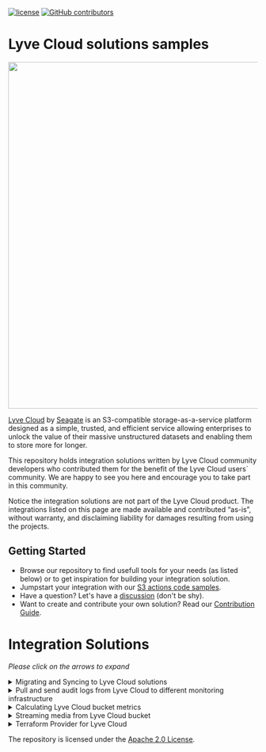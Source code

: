 [![ license](https://img.shields.io/badge/License-Apache%202.0-blue.svg)](https://github.com/Seagate/Lyve-Cloud-Solutions-Samples/blob/main/LICENSE)
[![GitHub contributors](https://img.shields.io/github/contributors/Seagate/Lyve-Cloud-Solutions-Samples)](https://github.com/Seagate/Lyve-Cloud-Solutions-Samples/graphs/contributors/)

# Lyve Cloud solutions samples

<img src="images/LyveCloud-logo.png?raw=true" width="700">

[Lyve Cloud](https://www.seagate.com/gb/en/services/cloud/storage/) by [Seagate](https://www.seagate.com) is an S3-compatible storage-as-a-service platform designed as a simple, trusted, and efficient service allowing enterprises to unlock the value of their massive unstructured datasets and enabling them to store more for longer.

This repository holds integration solutions written by Lyve Cloud community developers who contributed them for the benefit of the Lyve Cloud users` community. We are happy to see you here and encourage you to take part in this community.

Notice the integration solutions are not part of the Lyve Cloud product. The integrations listed on this page are made available and contributed “as-is”, without warranty, and disclaiming liability for damages resulting from using the projects.

## Getting Started
- Browse our repository to find usefull tools for your needs (as listed below) or to get inspiration for building your integration solution.
- Jumpstart your integration with our [S3 actions code samples](s3-actions-code-samples).
- Have a question? Let's have a [discussion](https://github.com/Seagate/Lyve-Cloud-solutions-samples/discussions) (don't be shy).
- Want to create and contribute your own solution? Read our [Contribution Guide](CONTRIBUTING.md).

# Integration Solutions
*Please click on the arrows to expand*
<details><summary>Migrating and Syncing to Lyve Cloud solutions</summary> 

| Solution|Source |Technology|Installation|
|  --- |  --- | ---| ---|
| 1. [On-demand sync of Linux local directory to Lyve Cloud bucket.](s3sync-local-to-lyvecloud/)| Linux |Cronjob|Manual
| 2. [Migrating and syncing between AWS and Lyve Cloud buckets.](syncer/)|AWS|AWS Lambda|Cli-Tool|
| 3. [Replicating new objects created in AWS S3 bucket to a Lyve Cloud bucket.](s3-replication-to-lyvecloud/)|AWS|AWS Lambda|Manual|

</details>

<details><summary>Pull and send audit logs from Lyve Cloud to different monitoring infrastructure </summary> 

| Solution|Monitoring Infrastructure|Technology|
| :---:| :---:| :---:|
| 1. [Sending Lyve Cloud S3 API Audit Log events to be consumed and displayed in AWS CloudWatch.](cloudwatch/)|CloudWatch|Python Script|
| 2. [Sending Lyve Cloud S3 API Audit Log events to be consumed and displayed in Azure Monitor(Log Analytics).](azure-monitor/)| Azure Monitor|Function app|

</details>

<details><summary>Calculating Lyve Cloud bucket metrics</summary> 

[bucket-metrics-collection](bucket-metrics-collection/)

The purpose of this integration solution is to demonstrate how Lyve Cloud bucket metrics can be securely pulled using AWS Lambda and displayed in AWS CloudWatch. The bucket metrics displayed in this solution are: number of objects and bucket size. These metrics are calculated for the buckets that Lyve Cloud credentials can access. Once the metrics are pulled, it can be displayed using AWS CloudWatch dashboards.

</details>

<details><summary>Streaming media from Lyve Cloud bucket</summary> 

[media-streamer](media-streamer/)

Middleware solution built with Python and FastAPI, which is optimized for video streaming.

It serves as a middleware from the browser request to the requested object, which is the video file. The implementation is based on the Range Requests Specification in RFC 7233.

</details>


<details><summary>Terraform Provider for Lyve Cloud</summary>

[Terraform Lyve Cloud provider](https://github.com/Seagate/terraform-provider-lyvecloud)

Terraform provider plugin for managing Lyve Cloud S3 buckets, objects, permissions and service accounts.

</details>



The repository is licensed under the [Apache 2.0 License](LICENSE).
